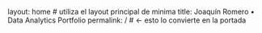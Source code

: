 
layout: home          #  utiliza el layout principal de minima
title: Joaquín Romero • Data Analytics Portfolio
permalink: /          #  <-  esto lo convierte en la portada

